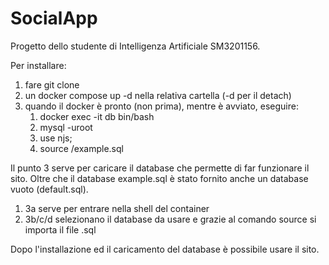 # SocialApp
Progetto dello studente di Intelligenza Artificiale SM3201156.

Per installare:
1. fare git clone
2. un docker compose up -d nella relativa cartella (-d per il detach)
3. quando il docker è pronto (non prima), mentre è avviato, eseguire:
    1. docker exec -it db bin/bash
    2. mysql -uroot
    3. use njs;
    4. source /example.sql 

Il punto 3 serve per caricare il database che permette di far funzionare il sito.
Oltre che il database example.sql è stato fornito anche un database vuoto (default.sql).
1. 3a serve per entrare nella shell del container
2. 3b/c/d selezionano il database da usare e grazie al comando source si importa il file .sql

Dopo l'installazione ed il caricamento del database è possibile usare il sito.
